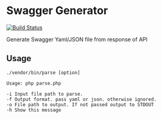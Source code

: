 # Swagger Generator

[![Build Status](https://travis-ci.org/travis-ci/travis-web.svg?branch=master)](https://travis-ci.org/travis-ci/travis-web)

Generate Swagger Yaml/JSON file from response of API

## Usage

`./vendor/bin/parse [option]`

```
Usage: php parse.php

-i Input file path to parse.
-f Output format. pass yaml or json. otherwise ignored.
-o File path to output. If not passed output to STDOUT
-h Show this message
```
